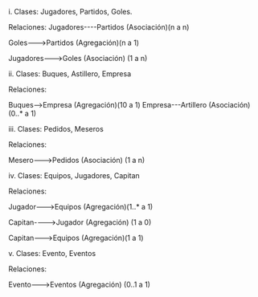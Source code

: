 i. Clases: Jugadores, Partidos, Goles.

Relaciones:
Jugadores----Partidos (Asociación)(n a n)

Goles--->Partidos (Agregación)(n a 1)

Jugadores--->Goles (Asociación) (1 a n)


ii. Clases: Buques, Astillero, Empresa

Relaciones:

Buques-->Empresa (Agregación)(10 a 1)
Empresa---Artillero (Asociación)(0..* a 1)

iii. Clases: Pedidos, Meseros

Relaciones:

Mesero--->Pedidos (Asociación) (1 a n)

iv. Clases: Equipos, Jugadores, Capitan

Relaciones:

Jugador--->Equipos  (Agregación)(1..* a 1)

Capitan---->Jugador  (Agregación) (1 a 0)

Capitan--->Equipos (Agregación)(1 a 1)

v. Clases: Evento, Eventos

Relaciones:

Evento--->Eventos (Agregación) (0..1 a 1) 